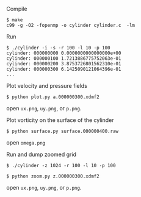 Compile

```
$ make
c99 -g -O2 -fopenmp -o cylinder cylinder.c  -lm
```

Run

```
$ ./cylinder -i -s -r 100 -l 10 -p 100
cylinder: 000000000 0.0000000000000000e+00
cylinder: 000000100 1.7213886775752063e-01
cylinder: 000000200 3.8753726801562310e-01
cylinder: 000000300 6.1425090121064396e-01
...
```

Plot velocity and pressure fields

```
$ python plot.py a.000000300.xdmf2
```

open `ux.png`, `uy.png`, or `p.png`.

Plot vorticity on the surface of the cylinder

```
$ python surface.py surface.000000400.raw
```

open `omega.png`

Run and dump zoomed grid

```
$ ./cylinder -z 1024 -r 100 -l 10 -p 100
```

```
$ python zoom.py z.000000300.xdmf2
```

open `ux.png`, `uy.png`, or `p.png`.